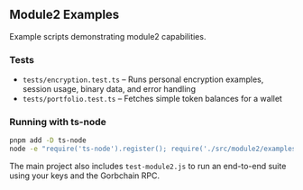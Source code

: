 ## Module2 Examples

Example scripts demonstrating module2 capabilities.

### Tests

- `tests/encryption.test.ts` – Runs personal encryption examples, session usage, binary data, and error handling
- `tests/portfolio.test.ts` – Fetches simple token balances for a wallet

### Running with ts-node

```bash
pnpm add -D ts-node
node -e "require('ts-node').register(); require('./src/module2/examples/tests/encryption.test.ts').runAllEncryptionExamples();"
```

The main project also includes `test-module2.js` to run an end-to-end suite using your keys and the Gorbchain RPC.


